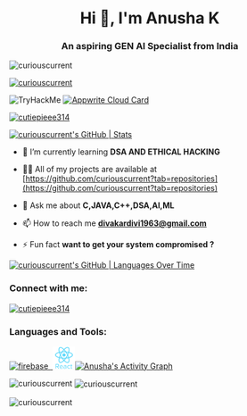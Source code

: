 <h1 align="center">Hi 👋, I'm Anusha K</h1>
<h3 align="center">An aspiring GEN AI Specialist from India</h3>


<p align="left"> <img src="https://komarev.com/ghpvc/?username=curiouscurrent&label=Profile%20views&color=0e75b6&style=flat" alt="curiouscurrent" /> </p>

<p align="left"> <a href="https://github.com/ryo-ma/github-profile-trophy"><img src="https://github-profile-trophy.vercel.app/?username=curiouscurrent" alt="curiouscurrent" /></a> </p>


<img src="https://tryhackme-badges.s3.amazonaws.com/curiouscurrent.png" alt="TryHackMe">
<a href="https://cloud.appwrite.io/card/645e189447ecb79fd8bd">
	<img width="350" src="https://cloud.appwrite.io/v1/cards/cloud?userId=645e189447ecb79fd8bd" alt="Appwrite Cloud Card" />
</a>


<p align="left"> <a href="https://twitter.com/cutiepieee314" target="blank"><img src="https://img.shields.io/twitter/follow/cutiepieee314?logo=twitter&style=for-the-badge" alt="cutiepieee314" /></a> </p>

[![curiouscurrent's GitHub | Stats](https://stats.quine.sh/curiouscurrent/github?theme=dark)](https://quine.sh)

- 🌱 I’m currently learning **DSA AND ETHICAL HACKING**

- 👨‍💻 All of my projects are available at [https://github.com/curiouscurrent?tab=repositories](https://github.com/curiouscurrent?tab=repositories)

- 💬 Ask me about **C,JAVA,C++,DSA,AI,ML**

- 📫 How to reach me **divakardivi1963@gmail.com**

- ⚡ Fun fact **want to get your system compromised ?**

[![curiouscurrent's GitHub | Languages Over Time](https://stats.quine.sh/curiouscurrent/languages-over-time?theme=dark)](https://quine.sh)

<h3 align="left">Connect with me:</h3>
<p align="left">
<a href="https://twitter.com/cutiepieee314" target="blank"><img align="center" src="https://raw.githubusercontent.com/rahuldkjain/github-profile-readme-generator/master/src/images/icons/Social/twitter.svg" alt="cutiepieee314" height="30" width="40" /></a>
</p>

<h3 align="left">Languages and Tools:</h3>
<p align="left"> <a href="https://firebase.google.com/" target="_blank" rel="noreferrer"> <img src="https://www.vectorlogo.zone/logos/firebase/firebase-icon.svg" alt="firebase" width="40" height="40"/> </a> <a href="https://www.w3.org/html/" target="_blank" rel="noreferrer"> <img  </a> <a href="https://reactjs.org/" target="_blank" rel="noreferrer"> <img src="https://raw.githubusercontent.com/devicons/devicon/master/icons/react/react-original-wordmark.svg" alt="react" width="40" <a href="https://github.com/ashutosh00710/github-readme-activity-graph"><img alt="Anusha's Activity Graph" src="https://github-readme-activity-graph.cyclic.app/graph/?username=curiouscurrent&bg_color=1F222E&color=F8D866&line=F85D7F&point=FFFFFF&hide_border=true" /></a>

<p><img align="left" src="https://github-readme-stats.vercel.app/api/top-langs?username=curiouscurrent&show_icons=true&locale=en&layout=compact" alt="curiouscurrent" /></p>

<p>&nbsp;<img align="center" src="https://github-readme-stats.vercel.app/api?username=curiouscurrent&show_icons=true&locale=en" alt="curiouscurrent" /></p>

<p><img align="center" src="https://github-readme-streak-stats.herokuapp.com/?user=curiouscurrent&" alt="curiouscurrent" /></p>
